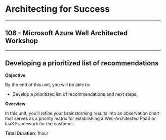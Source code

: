 # Architecting for Success

---

## 106 - Microsoft Azure Well Architected Workshop

---

## Developing a prioritized list of recommendations

**Objective**

By the end of this unit, you will be able to:

- Develop a prioritized list of recommendations and next steps.

**Overview**

In this unit, you'll refine your brainstorming results into an observation chart that serves as a priority matrix for establishing a Well-Architected PaaS or IaaS Framework for the customer.

**Total Duration**: 1hour
